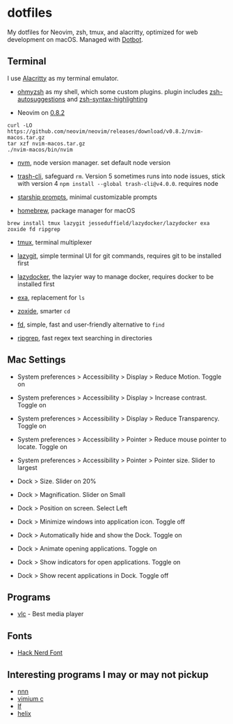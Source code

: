 # dotfiles

My dotfiles for Neovim, zsh, tmux, and alacritty, optimized for web development
on macOS. Managed with [Dotbot](https://github.com/anishathalye/dotbot).

## Terminal

I use [Alacritty](https://alacritty.org/) as my terminal emulator.

- [ohmyzsh](https://ohmyz.sh/) as my shell, which some custom plugins. plugin includes [zsh-autosuggestions](https://github.com/zsh-users/zsh-autosuggestions) and [zsh-syntax-highlighting](https://github.com/zsh-users/zsh-syntax-highlighting)

- Neovim on [0.8.2](https://github.com/neovim/neovim/releases/tag/v0.8.2)

```
curl -LO https://github.com/neovim/neovim/releases/download/v0.8.2/nvim-macos.tar.gz
tar xzf nvim-macos.tar.gz
./nvim-macos/bin/nvim
```

- [nvm](https://github.com/nvm-sh/nvm), node version manager. set default node version

- [trash-cli](https://github.com/sindresorhus/trash-cli), safeguard `rm`. Version 5 sometimes runs into node issues, stick with version 4 `npm install --global trash-cli@v4.0.0`. requires node

- [starship prompts](https://starship.rs/), minimal customizable prompts

- [homebrew](https://brew.sh/), package manager for macOS

```
brew install tmux lazygit jesseduffield/lazydocker/lazydocker exa zoxide fd ripgrep
```

- [tmux](https://github.com/tmux/tmux), terminal multiplexer

- [lazygit](https://github.com/jesseduffield/lazygit), simple terminal UI for git commands, requires git to be installed first

- [lazydocker](https://github.com/jesseduffield/lazydocker), the lazyier way to manage docker, requires docker to be installed first

- [exa](https://github.com/ogham/exa), replacement for `ls`

- [zoxide](https://github.com/ajeetdsouza/zoxide), smarter `cd`

- [fd](https://github.com/sharkdp/fd), simple, fast and user-friendly alternative to `find`

- [ripgrep](https://github.com/BurntSushi/ripgrep), fast regex text searching in directories

## Mac Settings

- System preferences > Accessibility > Display > Reduce Motion. Toggle on

- System preferences > Accessibility > Display > Increase contrast. Toggle on

- System preferences > Accessibility > Display > Reduce Transparency. Toggle on

- System preferences > Accessibility > Pointer > Reduce mouse pointer to locate. Toggle on

- System preferences > Accessibility > Pointer > Pointer size. Slider to largest

- Dock > Size. Slider on 20%

- Dock > Magnification. Slider on Small

- Dock > Position on screen. Select Left

- Dock > Minimize windows into application icon. Toggle off

- Dock > Automatically hide and show the Dock. Toggle on

- Dock > Animate opening applications. Toggle on

- Dock > Show indicators for open applications. Toggle on

- Dock > Show recent applications in Dock. Toggle off

## Programs

- [vlc](https://www.videolan.org/vlc/) - Best media player

## Fonts

- [Hack Nerd Font](https://www.nerdfonts.com/font-downloads)

## Interesting programs I may or may not pickup

- [nnn](https://github.com/jarun/nnn)
- [vimium c](https://github.com/gdh1995/vimium-c)
- [lf](https://github.com/gokcehan/lf)
- [helix](https://github.com/helix-editor/helix)
